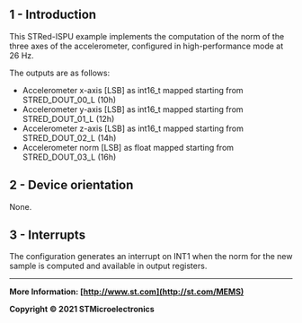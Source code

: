 ## 1 - Introduction

This STRed-ISPU example implements the computation of the norm of the three axes of the accelerometer, configured in high-performance mode at 26 Hz.

The outputs are as follows:

* Accelerometer x-axis [LSB] as int16_t mapped starting from STRED_DOUT_00_L (10h)
* Accelerometer y-axis [LSB] as int16_t mapped starting from STRED_DOUT_01_L (12h)
* Accelerometer z-axis [LSB] as int16_t mapped starting from STRED_DOUT_02_L (14h)
* Accelerometer norm [LSB] as float mapped starting from STRED_DOUT_03_L (16h)


## 2 - Device orientation

None.


## 3 - Interrupts

The configuration generates an interrupt on INT1 when the norm for the new sample is computed and available in output registers.

------

**More Information: [http://www.st.com](http://st.com/MEMS)**

**Copyright © 2021 STMicroelectronics**